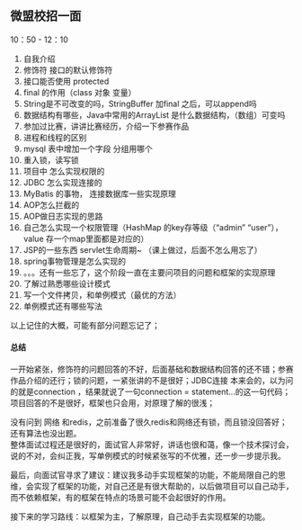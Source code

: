 ## 微盟校招一面

10：50 - 12：10

1. 自我介绍
2. 修饰符 接口的默认修饰符 
3. 接口能否使用 protected
4. final 的作用（class 对象 变量）
5. String是不可改变的吗，StringBuffer 加final 之后，可以append吗
6. 数据结构有哪些，Java中常用的ArrayList 是什么数据结构，（数组）可变吗
7. 参加过比赛，讲讲比赛经历，介绍一下参赛作品
8. 进程和线程的区别
9. mysql 表中增加一个字段  分组用哪个
10. 重入锁，读写锁 
11. 项目中 怎么实现权限的
12. JDBC 怎么实现连接的
13. MyBatis 的事物， 连接数据库一些实现原理
14. AOP怎么拦截的
15. AOP做日志实现的思路
16. 自己怎么实现一个权限管理（HashMap 的key存等级（“admin” “user”），value 存一个map里面都是对应的）
17. JSP的一些东西 servlet生命周期~ （课上做过，后面不怎么用忘了）
18. spring事物管理是怎么实现的
19. 。。。还有一些忘了，这个阶段一直在主要问项目的问题和框架的实现原理
20. 了解过熟悉哪些设计模式
21. 写一个文件拷贝，和单例模式（最优的方法）
22. 单例模式还有哪些写法

以上记住的大概，可能有部分问题忘记了；

#### 总结

一开始紧张，修饰符的问题回答的不好，后面基础和数据结构回答的还不错；参赛作品介绍的还行；锁的问题，一紧张讲的不是很好；JDBC连接 本来会的，以为问的就是connection ，结果就说了一句connection = statement...的这一句代码；项目回答的不是很好，框架也只会用，对原理了解的很浅；

没有问到 网络 和redis，之前准备了很久redis和网络还有锁，而且锁没回答好；还有算法也没出题。  
整体面试过程还是很好的，面试官人非常好，讲话也很和蔼，像一个技术探讨会，说的不对，会纠正我，写单例模式的时候紧张写的不优雅，还一步一步提示我。

最后，向面试官寻求了建议：建议我多动手实现框架的功能，不能局限自己的思维，会实现了框架的功能，对自己还是有很大帮助的，以后做项目可以自己动手，而不依赖框架，有的框架在特点的场景可能不会起很好的作用。

接下来的学习路线：以框架为主，了解原理，自己动手去实现框架的功能。

